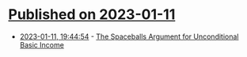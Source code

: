 # [Published on 2023-01-11](index.md)

* [2023-01-11, 19:44:54](https://news.ycombinator.com/item?id=34343529) - [The Spaceballs Argument for Unconditional Basic Income](https://www.scottsantens.com/the-spaceballs-argument-for-unconditional-universal-basic-income-ubi/)
